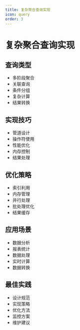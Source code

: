 ```yaml
---
title: 复杂聚合查询实现
icon: query
order: 3
---
```


# 复杂聚合查询实现

## 查询类型
- 多阶段聚合
- 关联查询
- 条件分组
- 复杂计算
- 结果转换

## 实现技巧
- 管道设计
- 操作符使用
- 性能优化
- 内存控制
- 结果处理

## 优化策略
- 索引利用
- 内存管理
- 并行处理
- 批处理优化
- 结果缓存

## 应用场景
- 数据分析
- 报表统计
- 数据处理
- 实时计算
- 数据转换

## 最佳实践
- 设计规范
- 实现策略
- 优化方法
- 监控方案
- 维护建议

